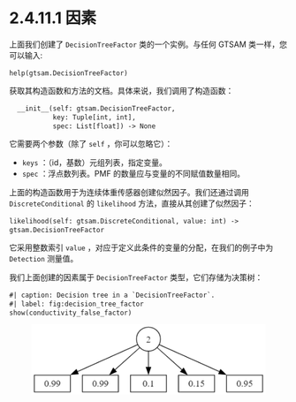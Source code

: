 # 2.4.11.1 因素

上面我们创建了 `DecisionTreeFactor` 类的一个实例。与任何 GTSAM 类一样，您可以输入:

```
help(gtsam.DecisionTreeFactor)
```

获取其构造函数和方法的文档。具体来说，我们调用了构造函数：

```
  __init__(self: gtsam.DecisionTreeFactor, 
           key: Tuple[int, int], 
           spec: List[float]) -> None
```

它需要两个参数（除了 `self` ，你可以忽略它）：

* `keys` ：（id，基数）元组列表，指定变量。
* `spec` ：浮点数列表。PMF 的数量应与变量的不同赋值数量相同。

上面的构造函数用于为连续体重传感器创建似然因子。我们还通过调用 `DiscreteConditional` 的 `likelihood` 方法，直接从其创建了似然因子：

```
likelihood(self: gtsam.DiscreteConditional, value: int) -> gtsam.DecisionTreeFactor
```

它采用整数索引 `value` ，对应于定义此条件的变量的分配，在我们的例子中为 `Detection` 测量值。

我们上面创建的因素属于 `DecisionTreeFactor` 类型，它们存储为决策树：

```
#| caption: Decision tree in a `DecisionTreeFactor`.
#| label: fig:decision_tree_factor
show(conductivity_false_factor)
```

<figure><img src="../../../.gitbook/assets/image (1).png" alt=""><figcaption></figcaption></figure>
